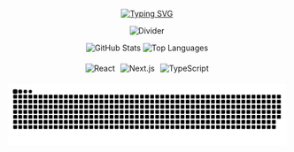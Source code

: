 <!-- README.md -->
<div align="center">

  <!-- Kayan Yazı (Typing SVG) -->
  [![Typing SVG](https://readme-typing-svg.demolab.com?font=Fira+Code&pause=1000&width=435&lines=Emirhan+De%C4%9Firmen;Web+Developer)](https://git.io/typing-svg)
  
  ![Divider](https://raw.githubusercontent.com/andreasbm/readme/master/assets/lines/colored.png)
  
  <!-- GitHub İstatistikleri -->
  <img
    src="https://github-readme-stats.vercel.app/api?username=emirhandegirmen&show_icons=true&theme=radical"
    alt="GitHub Stats"
    height="160"
  />
  <img
    src="https://github-readme-stats.vercel.app/api/top-langs/?username=emirhandegirmen&layout=compact&theme=radical"
    alt="Top Languages"
    height="160"
  />
  
  <!-- Teknoloji İkonları -->
  <div style="display: flex; gap: 10px; justify-content: center; margin: 20px 0;">
    <img src="https://img.shields.io/badge/React-20232A?style=for-the-badge&logo=react&logoColor=61DAFB" alt="React" />
    <img src="https://img.shields.io/badge/Next.js-000000?style=for-the-badge&logo=nextdotjs&logoColor=white" alt="Next.js" />
    <img src="https://img.shields.io/badge/TypeScript-007ACC?style=for-the-badge&logo=typescript&logoColor=white" alt="TypeScript" />
  </div>
  
  <!-- GitHub Contribution Snake -->
  <picture>
    <source
      media="(prefers-color-scheme: dark)"
      srcset="https://raw.githubusercontent.com/platane/platane/output/github-contribution-grid-snake-dark.svg"
    >
    <source
      media="(prefers-color-scheme: light)"
      srcset="https://raw.githubusercontent.com/platane/platane/output/github-contribution-grid-snake.svg"
    >
    <img
      alt="github-snake"
      src="https://raw.githubusercontent.com/platane/platane/output/github-contribution-grid-snake.svg"
    >
  </picture>
</div>
